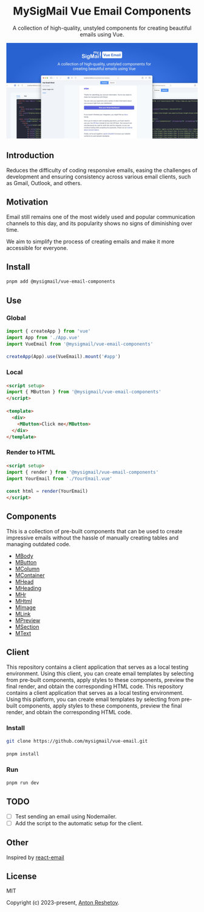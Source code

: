 <h1 align="center">MySigMail Vue Email Components</h1>
<p align="center">A collection of high-quality, unstyled components for creating beautiful emails using Vue.</p>
<img src="./hero.jpg">

## Introduction

Reduces the difficulty of coding responsive emails, easing the challenges of development and ensuring consistency across various email clients, such as Gmail, Outlook, and others.

## Motivation

Email still remains one of the most widely used and popular communication channels to this day, and its popularity shows no signs of diminishing over time.

We aim to simplify the process of creating emails and make it more accessible for everyone.

## Install

```bash
pnpm add @mysigmail/vue-email-components
```

## Use

### Global

```js
import { createApp } from 'vue'
import App from './App.vue'
import VueEmail from '@mysigmail/vue-email-components'

createApp(App).use(VueEmail).mount('#app')
```

### Local

```html
<script setup>
import { MButton } from '@mysigmail/vue-email-components'
</script>

<template>
  <div>
    <MButton>Click me</MButton>
  </div>
</template>
```

### Render to HTML

```html
<script setup>
import { render } from '@mysigmail/vue-email-components'
import YourEmail from './YourEmail.vue'

const html = render(YourEmail)
</script>
```

## Components

This is a collection of pre-built components that can be used to create impressive emails without the hassle of manually creating tables and managing outdated code.

- [MBody](https://github.com/mysigmail/vue-email/tree/main/packages/components/body)
- [MButton](https://github.com/mysigmail/vue-email/tree/main/packages/components/button)
- [MColumn](https://github.com/mysigmail/vue-email/tree/main/packages/components/column)
- [MContainer](https://github.com/mysigmail/vue-email/tree/main/packages/components/container)
- [MHead](https://github.com/mysigmail/vue-email/tree/main/packages/components/head)
- [MHeading](https://github.com/mysigmail/vue-email/tree/main/packages/components/heading)
- [MHr](https://github.com/mysigmail/vue-email/tree/main/packages/components/hr)
- [MHtml](https://github.com/mysigmail/vue-email/tree/main/packages/components/html)
- [MImage](https://github.com/mysigmail/vue-email/tree/main/packages/components/img)
- [MLink](https://github.com/mysigmail/vue-email/tree/main/packages/components/link)
- [MPreview](https://github.com/mysigmail/vue-email/tree/main/packages/components/preview)
- [MSection](https://github.com/mysigmail/vue-email/tree/main/packages/components/section)
- [MText](https://github.com/mysigmail/vue-email/tree/main/packages/components/text)

## Client

This repository contains a client application that serves as a local testing environment. Using this client, you can create email templates by selecting from pre-built components, apply styles to these components, preview the final render, and obtain the corresponding  HTML code.
This repository contains a client application that serves as a local testing environment. Using this platform, you can create email templates by selecting from pre-built components, apply styles to these components, preview the final render, and obtain the corresponding  HTML code.

### Install

```bash
git clone https://github.com/mysigmail/vue-email.git

pnpm install
```

### Run

```bash
pnpm run dev
```

## TODO

- [ ] Test sending an email using Nodemailer.
- [ ] Add the script to the automatic setup for the client.
## Other

Inspired by [react-email](https://github.com/resendlabs/react-email)

## License

MIT

Copyright (c) 2023-present, [Anton Reshetov](https://github.com/antonreshetov).